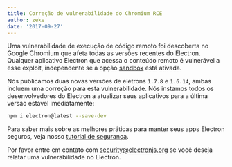 ```yaml
---
title: Correção de vulnerabilidade do Chromium RCE
author: zeke
date: '2017-09-27'
---
```


Uma vulnerabilidade de execução de código remoto foi descoberta no Google Chromium que afeta todas as versões recentes do Electron. Qualquer aplicativo Electron que acessa o conteúdo remoto é vulnerável a esse exploit, independente se a opção [sandbox](https://electronjs.org/docs/api/sandbox-option) está ativada.

Nós publicamos duas novas versões de elétrons `1.7.8` e `1.6.14`, ambas incluem uma correção para esta vulnerabilidade. Nós instamos todos os desenvolvedores do Electron a atualizar seus aplicativos para a última versão estável imediatamente:

```sh
npm i electron@latest --save-dev
```

Para saber mais sobre as melhores práticas para manter seus apps Electron seguros, veja nosso [tutorial de segurança](https://electronjs.org/docs/tutorial/security).

Por favor entre em contato com security@electronjs.org se você deseja relatar uma vulnerabilidade no Electron.